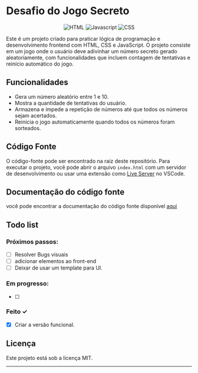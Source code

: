 # Desafio do Jogo Secreto

<div align="center">

![HTML](https://img.shields.io/badge/HTML-F24F1E?style=for-the-badge&logo=HTML5&logoColor=white) ![Javascript](https://img.shields.io/badge/javascript-yellow?style=for-the-badge&logo=JavaScript&logoColor=ffeb44) ![CSS](https://img.shields.io/badge/css-blue?style=for-the-badge&logo=CSS3&logoColor=add8e6)
<br>

</div>

<p>
Este é um projeto criado para praticar lógica de programação e desenvolvimento frontend com HTML, CSS e JavaScript. O projeto consiste em um jogo onde o usuário deve adivinhar um número secreto gerado aleatoriamente, com funcionalidades que incluem contagem de tentativas e reinício automático do jogo.
</p>

## Funcionalidades

- Gera um número aleatório entre 1 e 10.
- Mostra a quantidade de tentativas do usuário.
- Armazena e impede a repetição de números até que todos os números sejam acertados.
- Reinicia o jogo automaticamente quando todos os números foram sorteados.

## Código Fonte

O código-fonte pode ser encontrado na raiz deste repositório. Para executar o projeto, você pode abrir o arquivo `index.html` com um servidor de desenvolvimento ou usar uma extensão como [Live Server](https://marketplace.visualstudio.com/items?itemName=ritwickdey.LiveServer) no VSCode.

## Documentação do código fonte

você pode encontrar a documentação do código fonte disponível [aqui](https://github.com/gxstavo19k/Desafio-Jogo-numeroSecreto/tree/development-ambition#estrutura-do-projeto)


## Todo list

### Próximos passos:

- [ ] Resolver Bugs visuais  
- [ ] adicionar elementos ao front-end  
- [ ] Deixar de usar um template para UI.  

### Em progresso: 

- [ ] 

### Feito ✓

- [x] Criar a versão funcional.

## Licença

Este projeto está sob a licença MIT.

---